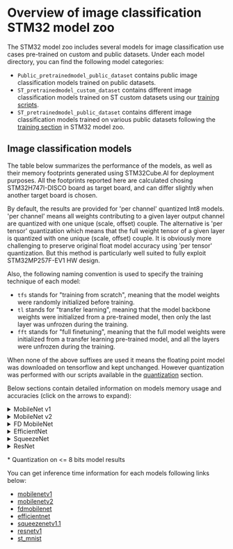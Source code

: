 # Overview of image classification STM32 model zoo

The STM32 model zoo includes several models for image classification use cases pre-trained on custom and public datasets. Under each model directory, you can find the following model categories:

- `Public_pretrainedmodel_public_dataset` contains public image classification models trained on public datasets.
- `ST_pretrainedmodel_custom_dataset` contains different image classification models trained on ST custom datasets using our [training scripts](../src/training/README.md). 
- `ST_pretrainedmodel_public_dataset` contains different image classification models trained on various public datasets following the [training section](../src/training/README.md) in STM32 model zoo.



<a name="ic_models"></a>
## Image classification models

The table below summarizes the performance of the models, as well as their memory footprints generated using STM32Cube.AI for deployment purposes. All the footprints reported here are calculated chosing STM32H747I-DISCO board as target board, and can differ slightly when another target board is chosen.

By default, the results are provided for 'per channel' quantized Int8 models. 'per channel' means all weights contributing to a given layer output channel are quantized with one unique (scale, offset) couple.
The alternative is 'per tensor' quantization which means that the full weight tensor of a given layer is quantized with one unique (scale, offset) couple.
It is obviously more challenging to preserve original float model accuracy using 'per tensor' quantization. But this method is particularly well suited to fully exploit STM32MP257F-EV1 HW design.

Also, the following naming convention is used to specify the training technique of each model:

- `tfs` stands for "training from scratch", meaning that the model weights were randomly initialized before training.
- `tl` stands for "transfer learning", meaning that the model backbone weights were initialized from a pre-trained model, then only the last layer was unfrozen during the training.
- `fft` stands for "full finetuning", meaning that the full model weights were initialized from a transfer learning pre-trained model, and all the layers were unfrozen during the training.

When none of the above suffixes are used it means the floating point model was downloaded on tensorflow and kept unchanged. However quantization was performed with our scripts available in the [quantization](../src/quantization/README.md) section.

Below sections contain detailed information on models memory usage and accuracies (click on the arrows to expand):

<details><summary>MobileNet v1</summary>

| Models                       | Implementation | Dataset          | Input Resolution | Top 1 Accuracy (%) | MACCs    (M) | Activation RAM (KiB) | Weights Flash (KiB) | STM32Cube.AI version | Source |
|------------------------------|----------------|------------------|------------------|--------------------|--------------|----------------------|---------------------|----------------------|---------------------------------------------------------------------------------------------------------------------------------------------------|
| MobileNet v1 0.25 tfs        | TensorFlow     | Flowers          | 224x224x3        | 89.37              | 41.092       | 272.96               | 214.69              | 9.1.0                | [link](./mobilenetv1/ST_pretrainedmodel_public_dataset/flowers/mobilenet_v1_0.25_224_tfs/mobilenet_v1_0.25_224_tfs_int8.tflite)                   |
| MobileNet v1 0.25 tl         | TensorFlow     | Flowers          | 224x224x3        | 83.24              | 41.092       | 272.96               | 214.69              | 9.1.0                | [link](./mobilenetv1/ST_pretrainedmodel_public_dataset/flowers/mobilenet_v1_0.25_224_tl/mobilenet_v1_0.25_224_tl_int8.tflite)                     |
| MobileNet v1 0.25 fft        | TensorFlow     | Flowers          | 224x224x3        | 92.1               | 41.092       | 272.96               | 214.69              | 9.1.0                | [link](./mobilenetv1/ST_pretrainedmodel_public_dataset/flowers/mobilenet_v1_0.25_224_fft/mobilenet_v1_0.25_224_fft_int8.tflite)                   |
| MobileNet v1 0.5 tfs         | TensorFlow     | Flowers          | 224x224x3        | 91.55              | 149.319      | 449.58               | 812.61              | 9.1.0                | [link](./mobilenetv1/ST_pretrainedmodel_public_dataset/flowers/mobilenet_v1_0.5_224_tfs/mobilenet_v1_0.5_224_tfs_int8.tflite)                     |
| MobileNet v1 0.5 tl          | TensorFlow     | Flowers          | 224x224x3        | 87.74              | 149.319      | 449.58               | 812.61              | 9.1.0                | [link](./mobilenetv1/ST_pretrainedmodel_public_dataset/flowers/mobilenet_v1_0.5_224_tl/mobilenet_v1_0.5_224_tl_int8.tflite)                       |
| MobileNet v1 0.5 fft         | TensorFlow     | Flowers          | 224x224x3        | 94.41              | 149.319      | 449.58               | 812.61              | 9.1.0                | [link](./mobilenetv1/ST_pretrainedmodel_public_dataset/flowers/mobilenet_v1_0.5_224_fft/mobilenet_v1_0.5_224_fft_int8.tflite)                     |
| MobileNet v1 0.25 tfs        | TensorFlow     | Flowers          | 96x96x3          | 83.65              | 7.551        | 66.96                | 214.69              | 9.1.0                | [link](./mobilenetv1/ST_pretrainedmodel_public_dataset/flowers/mobilenet_v1_0.25_96_tfs/mobilenet_v1_0.25_96_tfs_int8.tflite)                     |
| MobileNet v1 0.25 tl         | TensorFlow     | Flowers          | 96x96x3          | 73.06              | 7.551        | 66.96                | 214.69              | 9.1.0                | [link](./mobilenetv1/ST_pretrainedmodel_public_dataset/flowers/mobilenet_v1_0.25_96_tl/mobilenet_v1_0.25_96_tl_int8.tflite)                       |
| MobileNet v1 0.25 fft        | TensorFlow     | Flowers          | 96x96x3          | 87.06              | 7.551        | 66.96                | 214.69              | 9.1.0                | [link](./mobilenetv1/ST_pretrainedmodel_public_dataset/flowers/mobilenet_v1_0.25_96_fft/mobilenet_v1_0.25_96_fft_int8.tflite)                     |
| MobileNet v1 0.25 tfs        | TensorFlow     | Flowers          | 96x96x1          | 74.93              | 7.182        | 52.8                 | 214.55              | 9.1.0                | [link](./mobilenetv1/ST_pretrainedmodel_public_dataset/flowers/mobilenet_v1_0.25_96_grayscale_tfs/mobilenet_v1_0.25_96_grayscale_tfs_int8.tflite) |
| MobileNet v1 0.25 tfs        | TensorFlow     | Plant-village    | 224x224x3        | 99.92              | 41.101       | 272.96               | 223.32              | 9.1.0                | [link](./mobilenetv1/ST_pretrainedmodel_public_dataset/plant-village/mobilenet_v1_0.25_224_tfs/mobilenet_v1_0.25_224_tfs_int8.tflite)             |
| MobileNet v1 0.25 tl         | TensorFlow     | Plant-village    | 224x224x3        | 83.7               | 41.101       | 272.96               | 223.32              | 9.1.0                | [link](./mobilenetv1/ST_pretrainedmodel_public_dataset/plant-village/mobilenet_v1_0.25_224_tl/mobilenet_v1_0.25_224_tl_int8.tflite)               |
| MobileNet v1 0.25 fft        | TensorFlow     | Plant-village    | 224x224x3        | 99.82              | 41.101       | 272.96               | 223.32              | 9.1.0                | [link](./mobilenetv1/ST_pretrainedmodel_public_dataset/plant-village/mobilenet_v1_0.25_224_fft/mobilenet_v1_0.25_224_fft_int8.tflite)             |
| MobileNet v1 0.5 tfs         | TensorFlow     | Plant-village    | 224x224x3        | 99.83              | 149.337      | 449.58               | 829.75              | 9.1.0                | [link](./mobilenetv1/ST_pretrainedmodel_public_dataset/plant-village/mobilenet_v1_0.5_224_tfs/mobilenet_v1_0.5_224_tfs_int8.tflite)               |
| MobileNet v1 0.5 tl          | TensorFlow     | Plant-village    | 224x224x3        | 92.7               | 149.337      | 449.58               | 829.75              | 9.1.0                | [link](./mobilenetv1/ST_pretrainedmodel_public_dataset/plant-village/mobilenet_v1_0.5_224_tl/mobilenet_v1_0.5_224_tl_int8.tflite)                 |
| MobileNet v1 0.5 fft         | TensorFlow     | Plant-village    | 224x224x3        | 99.85              | 149.337      | 449.58               | 829.75              | 9.1.0                | [link](./mobilenetv1/ST_pretrainedmodel_public_dataset/plant-village/mobilenet_v1_0.5_224_fft/mobilenet_v1_0.5_224_fft_int8.tflite)               |
| MobileNet v1 0.25 tfs        | TensorFlow     | Food-101         | 224x224x3        | 71.13              | 41.118       | 272.96               | 239.07              | 9.1.0                | [link](./mobilenetv1/ST_pretrainedmodel_public_dataset/food-101/mobilenet_v1_0.25_224_tfs/mobilenet_v1_0.25_224_tfs_int8.tflite)                  |
| MobileNet v1 0.25 tl         | TensorFlow     | Food-101         | 224x224x3        | 39.89              | 41.118       | 272.96               | 239.07              | 9.1.0                | [link](./mobilenetv1/ST_pretrainedmodel_public_dataset/food-101/mobilenet_v1_0.25_224_tl/mobilenet_v1_0.25_224_tl_int8.tflite)                    |
| MobileNet v1 0.25 fft        | TensorFlow     | Food-101         | 224x224x3        | 70.67              | 41.118       | 272.96               | 239.07              | 9.1.0                | [link](./mobilenetv1/ST_pretrainedmodel_public_dataset/food-101/mobilenet_v1_0.25_224_fft/mobilenet_v1_0.25_224_fft_int8.tflite)                  |
| MobileNet v1 0.5 tfs         | TensorFlow     | Food-101         | 224x224x3        | 76.37              | 149.37       | 449.58               | 860.99              | 9.1.0                | [link](./mobilenetv1/ST_pretrainedmodel_public_dataset/food-101/mobilenet_v1_0.5_224_tfs/mobilenet_v1_0.5_224_tfs_int8.tflite)                    |
| MobileNet v1 0.5 tl          | TensorFlow     | Food-101         | 224x224x3        | 45.89              | 149.37       | 449.58               | 860.99              | 9.1.0                | [link](./mobilenetv1/ST_pretrainedmodel_public_dataset/food-101/mobilenet_v1_0.5_224_tl/mobilenet_v1_0.5_224_tl_int8.tflite)                      |
| MobileNet v1 0.5 fft         | TensorFlow     | Food-101         | 224x224x3        | 75.99              | 149.37       | 449.58               | 860.99              | 9.1.0                | [link](./mobilenetv1/ST_pretrainedmodel_public_dataset/food-101/mobilenet_v1_0.5_224_fft/mobilenet_v1_0.5_224_fft_int8.tflite)                    |
| MobileNet v1 0.25            | TensorFlow     | visual wake word | 96x96x3          | 85.2               | 4.647        | 55.12                | 41.61               | 9.1.0                | [link](./mobilenetv1/Public_pretrainedmodel_public_dataset/VisualWakeWord/mobilenet_v1_0.25_96/mobilenet_v1_0.25_96_int8.tflite)                  |

</details>
<details><summary>MobileNet v2</summary>

| Models                       | Implementation | Dataset          | Input Resolution | Top 1 Accuracy (%) | MACCs    (M) | Activation RAM (KiB) | Weights Flash (KiB) | STM32Cube.AI version | Source |
|------------------------------|----------------|------------------|------------------|--------------------|--------------|----------------------|---------------------|----------------------|---------------------------------------------------------------------------------------------------------------------------------------------------|
| MobileNet v2 0.35 tfs        | TensorFlow     | Flowers          | 128x128x3        | 87.47              | 19.1         | 237.32               | 406.86              | 9.1.0                | [link](./mobilenetv2/ST_pretrainedmodel_public_dataset/flowers/mobilenet_v2_0.35_128_tfs/mobilenet_v2_0.35_128_tfs_int8.tflite)                   |
| MobileNet v2 0.35 tl         | TensorFlow     | Flowers          | 128x128x3        | 88.01              | 19.1         | 237.32               | 406.86              | 9.1.0                | [link](./mobilenetv2/ST_pretrainedmodel_public_dataset/flowers/mobilenet_v2_0.35_128_tl/mobilenet_v2_0.35_128_tl_int8.tflite)                     |
| MobileNet v2 0.35 fft        | TensorFlow     | Flowers          | 128x128x3        | 91.01              | 19.1         | 237.32               | 406.86              | 9.1.0                | [link](./mobilenetv2/ST_pretrainedmodel_public_dataset/flowers/mobilenet_v2_0.35_128_fft/mobilenet_v2_0.35_128_fft_int8.tflite)                   |
| MobileNet v2 0.35 tfs        | TensorFlow     | Flowers          | 224x224x3        | 88.83              | 58.465       | 832.64               | 406.86              | 9.1.0                | [link](./mobilenetv2/ST_pretrainedmodel_public_dataset/flowers/mobilenet_v2_0.35_224_tfs/mobilenet_v2_0.35_224_tfs_int8.tflite)                   |
| MobileNet v2 0.35 tl         | TensorFlow     | Flowers          | 224x224x3        | 88.01              | 58.465       | 832.64               | 406.86              | 9.1.0                | [link](./mobilenetv2/ST_pretrainedmodel_public_dataset/flowers/mobilenet_v2_0.35_224_tl/mobilenet_v2_0.35_224_tl_int8.tflite)                     |
| MobileNet v2 0.35 fft        | TensorFlow     | Flowers          | 224x224x3        | 92.78              | 58.465       | 832.64               | 406.86              | 9.1.0                | [link](./mobilenetv2/ST_pretrainedmodel_public_dataset/flowers/mobilenet_v2_0.35_224_fft/mobilenet_v2_0.35_224_fft_int8.tflite)                   |
| MobileNet v2 0.35 tfs        | TensorFlow     | Plant-village    | 128x128x3        | 99.83              | 19.144       | 237.32               | 449.5               | 9.1.0                | [link](./mobilenetv2/ST_pretrainedmodel_public_dataset/plant-village/mobilenet_v2_0.35_128_tfs/mobilenet_v2_0.35_128_tfs_int8.tflite)             |
| MobileNet v2 0.35 tl         | TensorFlow     | Plant-village    | 128x128x3        | 92.33              | 19.144       | 237.32               | 449.5               | 9.1.0                | [link](./mobilenetv2/ST_pretrainedmodel_public_dataset/plant-village/mobilenet_v2_0.35_128_tl/mobilenet_v2_0.35_128_tl_int8.tflite)               |
| MobileNet v2 0.35 fft        | TensorFlow     | Plant-village    | 128x128x3        | 99.48              | 19.144       | 237.32               | 449.5               | 9.1.0                | [link](./mobilenetv2/ST_pretrainedmodel_public_dataset/plant-village/mobilenet_v2_0.35_128_fft/mobilenet_v2_0.35_128_fft_int8.tflite)             |
| MobileNet v2 0.35 tfs        | TensorFlow     | Plant-village    | 224x224x3        | 99.81              | 58.51        | 832.64               | 449.5               | 9.1.0                | [link](./mobilenetv2/ST_pretrainedmodel_public_dataset/plant-village/mobilenet_v2_0.35_224_tfs/mobilenet_v2_0.35_224_tfs_int8.tflite)             |
| MobileNet v2 0.35 tl         | TensorFlow     | Plant-village    | 224x224x3        | 92.8               | 58.51        | 832.64               | 449.5               | 9.1.0                | [link](./mobilenetv2/ST_pretrainedmodel_public_dataset/plant-village/mobilenet_v2_0.35_224_tl/mobilenet_v2_0.35_224_tl_int8.tflite)               |
| MobileNet v2 0.35 fft        | TensorFlow     | Plant-village    | 224x224x3        | 99.68              | 58.51        | 832.64               | 449.5               | 9.1.0                | [link](./mobilenetv2/ST_pretrainedmodel_public_dataset/plant-village/mobilenet_v2_0.35_224_fft/mobilenet_v2_0.35_224_fft_int8.tflite)             |
| MobileNet v2 0.35 tfs        | TensorFlow     | Food-101         | 128x128x3        | 61.31              | 19.224       | 237.32               | 527.24              | 9.1.0                | [link](./mobilenetv2/ST_pretrainedmodel_public_dataset/food-101/mobilenet_v2_0.35_128_tfs/mobilenet_v2_0.35_128_tfs_int8.tflite)                  |
| MobileNet v2 0.35 tl         | TensorFlow     | Food-101         | 128x128x3        | 42.01              | 19.224       | 237.32               | 527.24              | 9.1.0                | [link](./mobilenetv2/ST_pretrainedmodel_public_dataset/food-101/mobilenet_v2_0.35_128_tl/mobilenet_v2_0.35_128_tl_int8.tflite)                    |
| MobileNet v2 0.35 fft        | TensorFlow     | Food-101         | 128x128x3        | 62.28              | 19.224       | 237.32               | 527.24              | 9.1.0                | [link](./mobilenetv2/ST_pretrainedmodel_public_dataset/food-101/mobilenet_v2_0.35_128_fft/mobilenet_v2_0.35_128_fft_int8.tflite)                  |
| MobileNet v2 0.35 tfs        | TensorFlow     | Food-101         | 224x224x3        | 72.05              | 58.59        | 832.64               | 527.24              | 9.1.0                | [link](./mobilenetv2/ST_pretrainedmodel_public_dataset/food-101/mobilenet_v2_0.35_224_tfs/mobilenet_v2_0.35_224_tfs_int8.tflite)                  |
| MobileNet v2 0.35 tl         | TensorFlow     | Food-101         | 224x224x3        | 47.26              | 58.59        | 832.64               | 527.24              | 9.1.0                | [link](./mobilenetv2/ST_pretrainedmodel_public_dataset/food-101/mobilenet_v2_0.35_224_tl/mobilenet_v2_0.35_224_tl_int8.tflite)                    |
| MobileNet v2 0.35 fft        | TensorFlow     | Food-101         | 224x224x3        | 73.3               | 58.59        | 832.64               | 527.24              | 9.1.0                | [link](./mobilenetv2/ST_pretrainedmodel_public_dataset/food-101/mobilenet_v2_0.35_224_fft/mobilenet_v2_0.35_224_fft_int8.tflite)                  |
| MobileNet v2 0.35 tfs        | TensorFlow     | person           | 128x128x3        | 92.44              | 19.095       | 237.32               | 401.85              | 9.1.0                | [link](./mobilenetv2/ST_pretrainedmodel_public_dataset/person/mobilenet_v2_0.35_128_tfs/mobilenet_v2_0.35_128_tfs_int8.tflite)                    |
| MobileNet v2 0.35 tl         | TensorFlow     | person           | 128x128x3        | 91.63              | 19.095       | 237.32               | 401.85              | 9.1.0                | [link](./mobilenetv2/ST_pretrainedmodel_public_dataset/person/mobilenet_v2_0.35_128_tl/mobilenet_v2_0.35_128_tl_int8.tflite)                      |
| MobileNet v2 0.35 fft        | TensorFlow     | person           | 128x128x3        | 94.95              | 19.095       | 237.32               | 401.85              | 9.1.0                | [link](./mobilenetv2/ST_pretrainedmodel_public_dataset/person/mobilenet_v2_0.35_128_fft/mobilenet_v2_0.35_128_fft_int8.tflite)                    |
| MobileNet v2 1.0             | Tensorflow     | ImageNet         | 224x224x3        | 67.97              | 301.39       | TBD                  | 3459.0              | 9.1.0                | [link](./mobilenetv2/Public_pretrainedmodel_public_dataset/ImageNet/mobilenet_v2_1.0_224/mobilenet_v2_1.0_224_int8.tflite)                        |
| MobileNet v2 1.0 per tensor  | Tensorflow     | ImageNet         | 224x224x3        | 64.53              | 301.39       | TBD                  | 3459.0              | 9.1.0                | [link](./mobilenetv2/Public_pretrainedmodel_public_dataset/ImageNet/mobilenet_v2_1.0_224/mobilenet_v2_1.0_224_int8_per_tensor.tflite)             |

</details>
<details><summary>FD MobileNet</summary>

| Models                       | Implementation | Dataset          | Input Resolution | Top 1 Accuracy (%) | MACCs    (M) | Activation RAM (KiB) | Weights Flash (KiB) | STM32Cube.AI version | Source |
|------------------------------|----------------|------------------|------------------|--------------------|--------------|----------------------|---------------------|----------------------|---------------------------------------------------------------------------------------------------------------------------------------------------|
| FdMobileNet 0.25 tfs         | TensorFlow     | Flowers          | 224x224x3        | 87.06              | 12.099       | 152.05               | 128.32              | 9.1.0                | [link](./fdmobilenet/ST_pretrainedmodel_public_dataset/flowers/fdmobilenet_0.25_224_tfs/fdmobilenet_0.25_224_tfs_int8.tflite)                     |
| FdMobileNet 0.25 tfs         | TensorFlow     | Flowers          | 128x128x3        | 84.2               | 3.953        | 51.18                | 128.32              | 9.1.0                | [link](./fdmobilenet/ST_pretrainedmodel_public_dataset/flowers/fdmobilenet_0.25_128_tfs/fdmobilenet_0.25_128_tfs_int8.tflite)                     |
| ST FdMobileNet v1 tfs        | TensorFlow     | Flowers          | 224x224x3        | 88.83              | 24.744       | 206.88               | 144.93              | 9.1.0                | [link](./fdmobilenet/ST_pretrainedmodel_public_dataset/flowers/st_fdmobilenet_v1_224_tfs/st_fdmobilenet_v1_224_tfs_int8.tflite)                   |
| ST FdMobileNet v1 tfs        | TensorFlow     | Flowers          | 128x128x3        | 87.6               | 8.082        | 70.75                | 144.93              | 9.1.0                | [link](./fdmobilenet/ST_pretrainedmodel_public_dataset/flowers/st_fdmobilenet_v1_128_tfs/st_fdmobilenet_v1_128_tfs_int8.tflite)                   |
| FdMobileNet 0.25 tfs         | TensorFlow     | Plant-village    | 224x224x3        | 99.8               | 12.108       | 152.05               | 136.95              | 9.1.0                | [link](./fdmobilenet/ST_pretrainedmodel_public_dataset/plant-village/fdmobilenet_0.25_224_tfs/fdmobilenet_0.25_224_tfs_int8.tflite)               |
| FdMobileNet 0.25 tfs         | TensorFlow     | Plant-village    | 128x128x3        | 98.55              | 3.962        | 51.18                | 136.95              | 9.1.0                | [link](./fdmobilenet/ST_pretrainedmodel_public_dataset/plant-village/fdmobilenet_0.25_128_tfs/fdmobilenet_0.25_128_tfs_int8.tflite)               |
| ST FdMobileNet v1 tfs        | TensorFlow     | Plant-village    | 224x224x3        | 99.4               | 24.753       | 206.88               | 153.56              | 9.1.0                | [link](./fdmobilenet/ST_pretrainedmodel_public_dataset/plant-village/st_fdmobilenet_v1_224_tfs/st_fdmobilenet_v1_224_tfs_int8.tflite)             |
| ST FdMobileNet v1 tfs        | TensorFlow     | Plant-village    | 128x128x3        | 98.8               | 8.091        | 70.75                | 153.56              | 9.1.0                | [link](./fdmobilenet/ST_pretrainedmodel_public_dataset/plant-village/st_fdmobilenet_v1_128_tfs/st_fdmobilenet_v1_128_tfs_int8.tflite)             |
| FdMobileNet 0.25 tfs         | TensorFlow     | Food-101         | 224x224x3        | 58                 | 12.125       | 152.05               | 152.69              | 9.1.0                | [link](./fdmobilenet/ST_pretrainedmodel_public_dataset/food-101/fdmobilenet_0.25_224_tfs/fdmobilenet_0.25_224_tfs_int8.tflite)                    |
| FdMobileNet 0.25 tfs         | TensorFlow     | Food-101         | 128x128x3        | 44.63              | 3.979        | 51.18                | 152.69              | 9.1.0                | [link](./fdmobilenet/ST_pretrainedmodel_public_dataset/food-101/fdmobilenet_0.25_128_tfs/fdmobilenet_0.25_128_tfs_int8.tflite)                    |
| ST FdMobileNet v1 tfs        | TensorFlow     | Food-101         | 224x224x3        | 63.67              | 24.77        | 206.88               | 169.3               | 9.1.0                | [link](./fdmobilenet/ST_pretrainedmodel_public_dataset/food-101/st_fdmobilenet_v1_224_tfs/st_fdmobilenet_v1_224_tfs_int8.tflite)                  |
| ST FdMobileNet v1 tfs        | TensorFlow     | Food-101         | 128x128x3        | 53.46              | 8.108        | 70.75                | 169.3               | 9.1.0                | [link](./fdmobilenet/ST_pretrainedmodel_public_dataset/food-101/st_fdmobilenet_v1_128_tfs/st_fdmobilenet_v1_128_tfs_int8.tflite)                  |

</details>
<details><summary>EfficientNet</summary>

| Models                       | Implementation | Dataset          | Input Resolution | Top 1 Accuracy (%) | MACCs    (M) | Activation RAM (KiB) | Weights Flash (KiB) | STM32Cube.AI version | Source  |
|------------------------------|----------------|------------------|------------------|--------------------|--------------|----------------------|---------------------|----------------------|---------------------------------------------------------------------------------------------------------------------------------------------------|
| ST EfficientNet LC v1 tfs    | TensorFlow     | Flowers          | 224x224x3        | 89.92              | 62.492       | 430.78               | 505.41              | 9.1.0                | [link](./efficientnet/ST_pretrainedmodel_public_dataset/flowers/st_efficientnet_lc_v1_224_tfs/st_efficientnet_lc_v1_224_tfs_int8.tflite)          |
| ST EfficientNet LC v1 tfs    | TensorFlow     | Flowers          | 128x128x3        | 86.78              | 20.462       | 166.78               | 505.41              | 9.1.0                | [link](./efficientnet/ST_pretrainedmodel_public_dataset/flowers/st_efficientnet_lc_v1_128_tfs/st_efficientnet_lc_v1_128_tfs_int8.tflite)          |
| ST EfficientNet LC v1 tfs    | TensorFlow     | Plant-village    | 224x224x3        | 99.78              | 62.625       | 430.78               | 524.67              | 9.1.0                | [link](./efficientnet/ST_pretrainedmodel_public_dataset/plant-village/st_efficientnet_lc_v1_224_tfs/st_efficientnet_lc_v1_224_tfs_int8.tflite)    |
| ST EfficientNet LC v1 tfs    | TensorFlow     | Plant-village    | 128x128x3        | 99.63              | 20.519       | 166.78               | 524.67              | 9.1.0                | [link](./efficientnet/ST_pretrainedmodel_public_dataset/plant-village/st_efficientnet_lc_v1_128_tfs/st_efficientnet_lc_v1_128_tfs_int8.tflite)    |
| ST EfficientNet LC v1 tfs    | TensorFlow     | Food-101         | 224x224x3        | 73.1               | 62.549       | 430.78               | 559.79              | 9.1.0                | [link](./efficientnet/ST_pretrainedmodel_public_dataset/food-101/st_efficientnet_lc_v1_224_tfs/st_efficientnet_lc_v1_224_tfs_int8.tflite)         |
| ST EfficientNet LC v1 tfs    | TensorFlow     | Food-101         | 128x128x3        | 62.71              | 20.519       | 166.78               | 559.79              | 9.1.0                | [link](./efficientnet/ST_pretrainedmodel_public_dataset/food-101/st_efficientnet_lc_v1_128_tfs/st_efficientnet_lc_v1_128_tfs_int8.tflite)         |

</details>
<details><summary>SqueezeNet</summary>

| Models                       | Implementation | Dataset          | Input Resolution | Top 1 Accuracy (%) | MACCs    (M) | Activation RAM (KiB) | Weights Flash (KiB) | STM32Cube.AI version | Source  |
|------------------------------|----------------|------------------|------------------|--------------------|--------------|----------------------|---------------------|----------------------|---------------------------------------------------------------------------------------------------------------------------------------------------|
| SqueezeNet v1.1 tfs          | TensorFlow     | Flowers          | 128x128x3        | 80.93              | 81.244       | 271.84               | 716.71              | 8.0.1                | [link](./squeezenetv1.1/ST_pretrainedmodel_public_dataset/flowers/squeezenetv1.1_128_tfs/squeezenetv1.1_128_tfs_int8.tflite)                      |
| SqueezeNet v1.1 tfs          | TensorFlow     | Flowers          | 224x224x3        | 83.24              | 266.333      | 772.67               | 789.59              | 9.1.0                | [link](./squeezenetv1.1/ST_pretrainedmodel_public_dataset/flowers/squeezenetv1.1_224_tfs/squeezenetv1.1_224_tfs_int8.tflite)                      |
| SqueezeNet v1.1 tfs          | TensorFlow     | Plant-village    | 128x128x3        | 99.69              | 82.1         | 271.84               | 733.84              | 9.1.0                | [link](./squeezenetv1.1/ST_pretrainedmodel_public_dataset/plant-village/squeezenetv1.1_128_tfs/squeezenetv1.1_128_tfs_int8.tflite)                |
| SqueezeNet v1.1 tfs          | TensorFlow     | Plant-village    | 224x224x3        | 99.74              | 269.281      | 772.67               | 802.06              | 9.1.0                | [link](./squeezenetv1.1/ST_pretrainedmodel_public_dataset/plant-village/squeezenetv1.1_224_tfs/squeezenetv1.1_224_tfs_int8.tflite)                |
| SqueezeNet v1.1 tfs          | TensorFlow     | Food-101         | 128x128x3        | 53.28              | 83.659       | 271.84               | 765.08              | 9.1.0                | [link](./squeezenetv1.1/ST_pretrainedmodel_public_dataset/food-101/squeezenetv1.1_128_tfs/squeezenetv1.1_128_tfs_int8.tflite)                     |
| SqueezeNet v1.1 tfs          | TensorFlow     | Food-101         | 224x224x3        | 59.64              | 274.658      | 772.67               | 838.43              | 9.1.0                | [link](./squeezenetv1.1/ST_pretrainedmodel_public_dataset/food-101/squeezenetv1.1_224_tfs/squeezenetv1.1_224_tfs_int8.tflite)                     |

</details>
<details><summary>ResNet</summary>

| Models                       | Implementation | Dataset          | Input Resolution | Top 1 Accuracy (%) | MACCs    (M) | Activation RAM (KiB) | Weights Flash (KiB) | STM32Cube.AI version | Source |
|------------------------------|----------------|------------------|------------------|--------------------|--------------|----------------------|---------------------|----------------------|---------------------------------------------------------------------------------------------------------------------------------------------------|
| ResNet v1 8 tfs              | TensorFlow     | cifar10          | 32x32x3          | 85.59              | 12.541       | 62.51                | 76.9                | 9.1.0                | [link](./resnetv1/ST_pretrainedmodel_public_dataset/cifar10/resnet_v1_8_32_tfs/resnet_v1_8_32_tfs_int8.tflite)                                    |
| ST ResNet 8 Hybrid v1 tfs \* | TensorFlow     | cifar10          | 32x32x3          | 86                 | 10.105       | 77.84                | 85.79               | 9.1.0                | [link](./resnetv1/ST_pretrainedmodel_public_dataset/cifar10/st_resnet_8_hybrid_v1_32_tfs/st_resnet_8_hybrid_v1_32_tfs.h5)                         |
| ST ResNet 8 Hybrid v2 tfs \* | TensorFlow     | cifar10          | 32x32x3          | 84.85              | 8.13         | 78.99                | 66.28               | 9.1.0                | [link](./resnetv1/ST_pretrainedmodel_public_dataset/cifar10/st_resnet_8_hybrid_v2_32_tfs/st_resnet_8_hybrid_v2_32_tfs.h5)                         |
| ResNet v1 32 tfs             | TensorFlow     | cifar100         | 32x32x3          | 66.58              | 69.287       | 55.34                | 464.38              | 9.1.0                | [link](./resnetv1/ST_pretrainedmodel_public_dataset/cifar100/resnet_v1_32_32_tfs/resnet_v1_32_32_tfs_int8.tflite)                                 |
| ST MNIST Byclass v1 tfs      | TensorFlow     | EMNIST-Byclass   | 28x28x1          | 91.47              | 1.082        | 17.21                | 10.08               | 9.1.0                | [link](./st_mnist/ST_pretrainedmodel_public_dataset/emnist_byclass/st_mnist_v1_28_tfs/st_mnist_v1_28_tfs_int8.tflite)                             |

</details>

\* Quantization on <= 8 bits model results

You can get inference time information for each models following links below:
- [mobilenetv1](./mobilenetv1/README.md)
- [mobilenetv2](./mobilenetv2/README.md)
- [fdmobilenet](./fdmobilenet/README.md)
- [efficientnet](./efficientnet/README.md)
- [squeezenetv1.1](./squeezenetv1.1/README.md)
- [resnetv1](./resnetv1/README.md)
- [st_mnist](./st_mnist/README.md)
